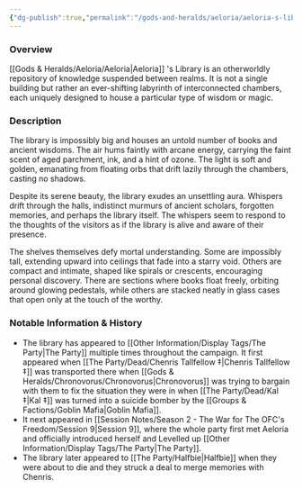 ```yaml
---
{"dg-publish":true,"permalink":"/gods-and-heralds/aeloria/aeloria-s-library/","tags":["Discovered"],"updated":"2025-03-01T21:15:41.724+00:00"}
---
```



### Overview
[[Gods & Heralds/Aeloria/Aeloria\|Aeloria]] 's Library is an otherworldly repository of knowledge suspended between realms. It is not a single building but rather an ever-shifting labyrinth of interconnected chambers, each uniquely designed to house a particular type of wisdom or magic.

### Description
The library is impossibly big and houses an untold number of books and ancient wisdoms. The air hums faintly with arcane energy, carrying the faint scent of aged parchment, ink, and a hint of ozone. The light is soft and golden, emanating from floating orbs that drift lazily through the chambers, casting no shadows.

Despite its serene beauty, the library exudes an unsettling aura. Whispers drift through the halls, indistinct murmurs of ancient scholars, forgotten memories, and perhaps the library itself. The whispers seem to respond to the thoughts of the visitors as if the library is alive and aware of their presence.

The shelves themselves defy mortal understanding. Some are impossibly tall, extending upward into ceilings that fade into a starry void. Others are compact and intimate, shaped like spirals or crescents, encouraging personal discovery. There are sections where books float freely, orbiting around glowing pedestals, while others are stacked neatly in glass cases that open only at the touch of the worthy.

### Notable Information & History 
- The library has appeared to [[Other Information/Display Tags/The Party\|The Party]] multiple times throughout the campaign. It first appeared when [[The Party/Dead/Chenris Tallfellow ‡\|Chenris Tallfellow ‡]] was transported there when [[Gods & Heralds/Chronovorus/Chronovorus\|Chronovorus]] was trying to bargain with them to fix the situation they were in when [[The Party/Dead/Kal ‡\|Kal ‡]] was turned into a suicide bomber by the [[Groups & Factions/Goblin Mafia\|Goblin Mafia]].
- It next appeared in [[Session Notes/Season 2 - The War for The OFC's Freedom/Session 9\|Session 9]], where the whole party first met Aeloria and officially introduced herself and Levelled up [[Other Information/Display Tags/The Party\|The Party]].
- The library later appeared to [[The Party/Halfbie\|Halfbie]] when they were about to die and they struck a deal to merge memories with Chenris. 